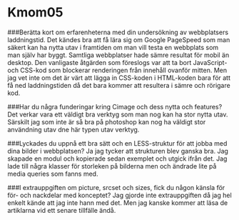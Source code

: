 Kmom05
===============================

###Berätta kort om erfarenheterna med din undersökning av webbplatsers laddningstid.
Det kändes bra att få lära sig om Google PageSpeed som man säkert kan ha nytta utav i framtiden om man vill testa en webbplats som man själv har byggt.
Samtliga webbplatser hade sämre resultat för mobil än desktop. Den vanligaste åtgärden som föreslogs var att ta bort JavaScript- och CSS-kod som blockerar renderingen från innehåll ovanför mitten.
Men jag vet inte om det är värt att lägga in CSS-koden i HTML-koden bara för att få ned laddningstiden då det bara kommer att resultera i sämre och rörigare kod.

###Har du några funderingar kring Cimage och dess nytta och features?
Det verkar vara ett väldigt bra verktyg som man nog kan ha stor nytta utav. Särskilt jag som inte är så bra på photoshop kan nog ha väldigt stor användning utav dne här typen utav verktyg.

###Lyckades du uppnå ett bra sätt och en LESS-struktur för att jobba med dina bilder i webbplatsen?
Ja jag tycker att strukturen blev ganska bra. Jag skapade en modul och kopierade sedan exemplet och utgick ifrån det. Jag lade till några klasser för storleken på bilderna men och ändrade lite på media queries som fanns med.



###I extrauppgiften om picture, srcset och sizes, fick du någon känsla för för- och nackdelar med konceptet?
Jag gjorde inte extrauppgiften då jag hel enkelt kände att jag inte hann med det. Men jag kanske kommer att läsa de artiklarna vid ett senare tillfälle ändå.
